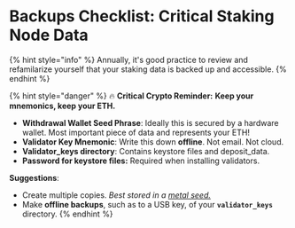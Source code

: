 # Backups Checklist: Critical Staking Node Data

{% hint style="info" %}
Annually, it's good practice to review and refamilarize yourself that your staking data is backed up and accessible.
{% endhint %}

{% hint style="danger" %}
:fire: **Critical Crypto Reminder:** **Keep your mnemonics, keep your ETH.**



* **Withdrawal Wallet Seed Phrase**: Ideally this is secured by a hardware wallet. Most important piece of data and represents your ETH!
* **Validator Key Mnemonic**: Write this down **offline**. Not email. Not cloud.
* **Validator\_keys directory**: Contains keystore files and deposit\_data.
* **Password for keystore files:** Required when installing validators.



**Suggestions**:

* Create multiple copies. _Best stored in a_ [_metal seed._](https://jlopp.github.io/metal-bitcoin-storage-reviews/)
* Make **offline backups**, such as to a USB key, of your **`validator_keys`** directory.
{% endhint %}
